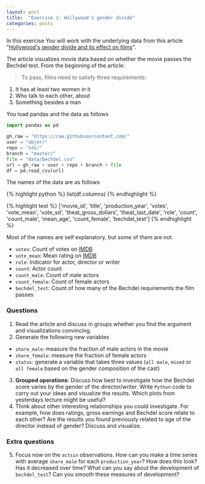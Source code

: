 ```yaml
---
layout: post
title:  "Exercise 1: Hollywood's gender divide"
categories: posts
---
```


In this exercise You will work with the underlying data from this article "[Hollywood's gender divide and its effect on films](http://polygraph.cool/bechdel/)".

The article visualizes movie data based on whether the movie passes the Bechdel test. From the beginning of the article:

> To pass, films need to satisfy three requirements:
1. It has at least two women in it
2. Who talk to each other, about
3. Something besides a man

You load pandas and the data as follows

```python
import pandas as pd

gh_raw = "https://raw.githubusercontent.com/"
user = "abjer/"
repo = "sds/"
branch = "master/"
file = "data/bechdel.csv"
url = gh_raw + user + repo + branch + file
df = pd.read_csv(url)
```

The names of the data are as follows


{% highlight python %}
list(df.columns)
{% endhighlight %}



{% highlight text %}
['movie_id',
 'title',
 'production_year',
 'votes',
 'vote_mean',
 'vote_sd',
 'theat_gross_dollars',
 'theat_last_date',
 'role',
 'count',
 'count_male',
 'mean_age',
 'count_female',
 'bechdel_test']
{% endhighlight %}

Most of the names are self explanatory, but some of them are not.

- `votes`: Count of votes on [IMDB](http://www.imdb.com/)
- `vote_mean`: Mean rating on [IMDB](http://www.imdb.com/)
- `role`: Indicator for actor, director or writer
- `count`: Actor count
- `count_male`: Count of male actors
- `count_female`: Count of female actors
- `bechdel_test`: Count of how many of the Bechdel requirements the film passes

### Questions

1. Read the article and discuss in groups whether you find the argument and visualizations convincing.
2. Generate the following new variables
- `share_male`: measure the fraction of male actors in the movie
- `share_female`: measure the fraction of female actors
- `status`: generate a variable that takes three values (`all male`, `mixed` or `all female` based on the gender composition of the cast)
3. **Grouped operations**: Discuss how best to investigate how the Bechdel score varies by the gender of the director/writer. Write `Python`
code to carry out your ideas and visualize the results. Which plots from yesterdays lecture might be useful?
4. Think about other interesting relationships you could investigate. For example, how does ratings, gross earnings and Bechdel score relate to each other? Are the results you found previously related to age of the director instead of gender? Discuss and visualize.

### Extra questions

5. Focus now on the `actsin` observations. How can you make a time series with average `share_male` for each `production_year`? How does this look? Has it decreased over time? What can you say about the development of `bechdel_test`? Can you smooth these measures of development?
